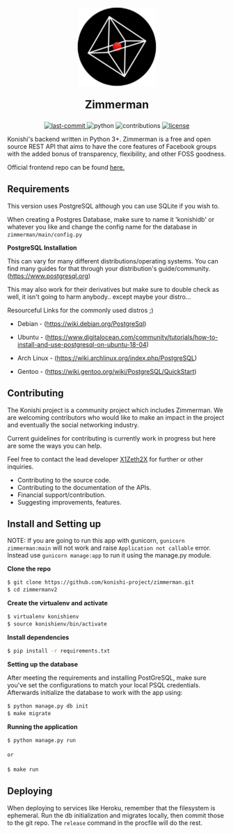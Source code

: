 <p align="center">
    <img src="./logo.png" width="180">
    <p align="center" style="font-size: 25px;">
     <strong>Zimmerman</strong>
    </p>

<p align="center">
  <a href="https://github.com/konishi-project/zimmerman/commits/master">
    <img src="https://img.shields.io/github/last-commit/konishi-project/zimmerman" alt="last-commit">
  </a>
  <!-- <a>
    <img src="https://img.shields.io/github/v/release/konishi-project/zimmerman?include_prereleases" alt="release">
  </a> -->
  <a>
    <img src="https://img.shields.io/badge/python-3.6%2B-blue" alt="python">
  </a>
  <a>
    <img src="https://img.shields.io/badge/contributions-welcome-brightgreen" alt="contributions">
  </a>
  <a href="./LICENSE">
    <img src="https://img.shields.io/github/license/konishi-project/zimmerman" alt="license">
  </a>
</p>

Konishi's backend written in Python 3+. Zimmerman is a free and open source REST API that aims to have the core features of Facebook groups with the added bonus of transparency, flexibility, and other FOSS goodness.

Official frontend repo can be found [here.](https://github.com/x1zeth2x/kagawasan)
## Requirements

This version uses PostgreSQL although you can use SQLite if you wish to.

When creating a Postgres Database, make sure to name it 'konishidb' or whatever you like and change the config name for the database in `zimmerman/main/config.py`

**PostgreSQL Installation**

This can vary for many different distributions/operating systems.
You can find many guides for that through your distribution's guide/community. (https://www.postgresql.org)


This may also work for their derivatives but make sure to double check as well, it isn't going to harm anybody.. except maybe your distro...

Resourceful Links for the commonly used distros ;)

* Debian - (https://wiki.debian.org/PostgreSql)

* Ubuntu - 
(https://www.digitalocean.com/community/tutorials/how-to-install-and-use-postgresql-on-ubuntu-18-04)

* Arch Linux - (https://wiki.archlinux.org/index.php/PostgreSQL)

* Gentoo - (https://wiki.gentoo.org/wiki/PostgreSQL/QuickStart)

## Contributing

The Konishi project is a community project which includes Zimmerman. We are welcoming contributors who would like to make an impact in the project and eventually the social networking industry.

Current guidelines for contributing is currently work in progress but here are some the ways you can help.

Feel free to contact the lead developer [X1Zeth2X](https://github.com/X1Zeth2X) for further or other inquiries.

* Contributing to the source code.
* Contributing to the documentation of the APIs.
* Financial support/contribution.
* Suggesting improvements, features.

## Install and Setting up

NOTE: If you are going to run this app with gunicorn, `gunicorn zimmerman:main` will not work and raise `Application not callable` error. Instead use `gunicorn manage:app` to run it using the manage.py module.

**Clone the repo**
```bash
$ git clone https://github.com/konishi-project/zimmerman.git
$ cd zimmermanv2
```

**Create the virtualenv and activate**
```bash
$ virtualenv konishienv
$ source konishienv/bin/activate
```

**Install dependencies**
```bash
$ pip install -r requirements.txt
```

**Setting up the database** 

After meeting the requirements and installing PostGreSQL, make sure you've set the configurations to match your local PSQL credentials. Afterwards initialize the database to work with the app using:

```bash
$ python manage.py db init
$ make migrate
```

**Running the application**
```bash
$ python manage.py run

or

$ make run
```

## Deploying

When deploying to services like Heroku, remember that the filesystem is ephemeral. Run the db initialization and migrates locally, then commit those to the git repo.
The `release` command in the procfile will do the rest.